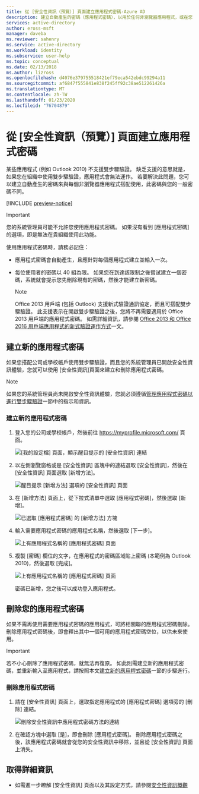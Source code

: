```yaml
---
title: 從 [安全性資訊（預覽）] 頁面建立應用程式密碼-Azure AD
description: 建立自動產生的密碼（應用程式密碼），以用於任何非瀏覽器應用程式，或在您的組織中不支援雙因素驗證的任何應用程式。 此應用程式密碼與一般密碼不同，可以在安全性資訊頁面上設定。
services: active-directory
author: eross-msft
manager: daveba
ms.reviewer: sahenry
ms.service: active-directory
ms.workload: identity
ms.subservice: user-help
ms.topic: conceptual
ms.date: 02/13/2018
ms.author: lizross
ms.openlocfilehash: d4076e379755518421ef79eca542ebdc99294a11
ms.sourcegitcommit: af6847f555841e838f245ff92c38ae512261426a
ms.translationtype: MT
ms.contentlocale: zh-TW
ms.lasthandoff: 01/23/2020
ms.locfileid: "76704879"
---
```

# <a name="create-app-passwords-from-the-security-info-preview-page"></a>從 [安全性資訊（預覽）] 頁面建立應用程式密碼

某些應用程式 (例如 Outlook 2010) 不支援雙步驟驗證。 缺乏支援的意思就是，如果您在組織中使用雙步驟驗證，應用程式會無法運作。 若要解決此問題，您可以建立自動產生的密碼來與每個非瀏覽器應用程式搭配使用，此密碼與您的一般密碼不同。

[!INCLUDE [preview-notice](../../../includes/active-directory-end-user-preview-notice-security-info.md)]

>[!Important]
>您的系統管理員可能不允許您使用應用程式密碼。 如果沒有看到 [應用程式密碼]的選項，即是無法在貴組織使用此功能。

使用應用程式密碼時，請務必記住：

- 應用程式密碼會自動產生，且應針對每個應用程式建立並輸入一次。

- 每位使用者的密碼以 40 組為限。 如果您在到達該限制之後嘗試建立一個密碼，系統就會提示您先刪除現有的密碼，然後才能建立新密碼。

    >[!Note]
    >Office 2013 用戶端 (包括 Outlook) 支援新式驗證通訊協定，而且可搭配雙步驟驗證。 此支援表示在開啟雙步驟驗證之後，您將不再需要適用於 Office 2013 用戶端的應用程式密碼。 如需詳細資訊，請參閱 [Office 2013 和 Office 2016 用戶端應用程式的新式驗證運作方式](https://support.office.com/article/how-modern-authentication-works-for-office-2013-and-office-2016-client-apps-e4c45989-4b1a-462e-a81b-2a13191cf517)一文。

## <a name="create-new-app-passwords"></a>建立新的應用程式密碼

如果您搭配公司或學校帳戶使用雙步驟驗證，而且您的系統管理員已開啟安全性資訊體驗，您就可以使用 [安全性資訊]頁面來建立和刪除應用程式密碼。

>[!Note]
>如果您的系統管理員尚未開啟安全性資訊體驗，您就必須遵循[管理應用程式密碼以進行雙步驟驗證](multi-factor-authentication-end-user-app-passwords.md)一節中的指示和資訊。

### <a name="to-create-a-new-app-password"></a>建立新的應用程式密碼

1. 登入您的公司或學校帳戶，然後前往 https://myprofile.microsoft.com/ 頁面。

    ![[我的設定檔] 頁面，顯示醒目提示的 [安全性資訊] 連結](media/security-info/securityinfo-myprofile-page.png)

2. 以左側瀏覽窗格或是 [安全性資訊] 區塊中的連結選取 [安全性資訊]，然後在 [安全性資訊] 頁面選取 [新增方法]。

    ![醒目提示 [新增方法] 選項的 [安全性資訊] 頁面](media/security-info/securityinfo-myprofile-addmethod-page.png)

3. 在 [新增方法] 頁面上，從下拉式清單中選取 [應用程式密碼]，然後選取 [新增]。

    ![已選取 [應用程式密碼] 的 [新增方法] 方塊](media/security-info/securityinfo-myprofile-addpassword.png)

4. 輸入需要應用程式密碼的應用程式名稱，然後選取 [下一步]。

    ![上有應用程式名稱的 [應用程式密碼] 頁面](media/security-info/securityinfo-myprofile-password-appname.png)

5. 複製 [密碼] 欄位的文字，在應用程式的密碼區域貼上密碼 (本範例為 Outlook 2010)，然後選取 [完成]。

    ![上有應用程式名稱的 [應用程式密碼] 頁面](media/security-info/securityinfo-myprofile-password-copytext.png)

    密碼已新增，您之後可以成功登入應用程式。

## <a name="delete-your-app-passwords"></a>刪除您的應用程式密碼

如果不需再使用需要應用程式密碼的應用程式，可將相關聯的應用程式密碼刪除。 刪除應用程式密碼後，即會釋出其中一個可用的應用程式密碼空位，以供未來使用。

>[!Important]
>若不小心刪除了應用程式密碼，就無法再復原。 如此則需建立新的應用程式密碼，並重新輸入至應用程式，請按照本文[建立新的應用程式密碼](#create-new-app-passwords)一節的步驟進行。

### <a name="to-delete-an-app-password"></a>刪除應用程式密碼

1. 請在 [安全性資訊] 頁面上，選取指定應用程式的 [應用程式密碼] 選項旁的 [刪除] 連結。

    ![刪除安全性資訊中應用程式密碼方法的連結](media/security-info/securityinfo-myprofile-password-appdelete.png)

2. 在確認方塊中選取 [是]，即會刪除 [應用程式密碼]。 刪除應用程式密碼之後，該應用程式密碼就會從您的安全性資訊中移除，並且從 [安全性資訊] 頁面上消失。

## <a name="for-more-information"></a>取得詳細資訊

- 如需進一步瞭解 [安全性資訊] 頁面以及其設定方式，請參閱[安全性資訊概觀](user-help-security-info-overview.md)
